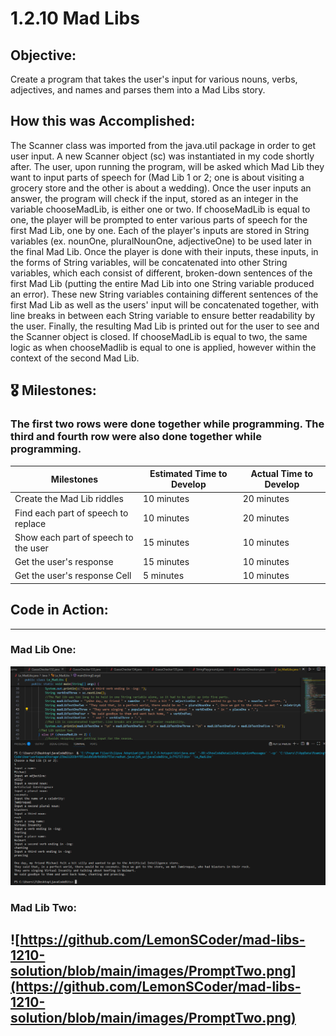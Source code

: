 # 1.2.10 Mad Libs

## Objective:
Create a program that takes the user's input for various nouns, verbs, adjectives, and names and parses them into a Mad Libs story.

## How this was Accomplished:
The Scanner class was imported from the java.util package in order to get user input. A new Scanner object (sc) was instantiated in my code shortly after. The user, upon running the program, will be asked which Mad Lib they want to input parts of speech for (Mad Lib 1 or 2; one is about visiting a grocery store and the other is about a wedding). Once the user inputs an answer, the program will check if the input, stored as an integer in the variable chooseMadLib, is either one or two. If chooseMadLib is equal to one, the player will be prompted to enter various parts of speech for the first Mad Lib, one by one. Each of the player's inputs are stored in String variables (ex. nounOne, pluralNounOne, adjectiveOne) to be used later in the final Mad Lib. Once the player is done with their inputs, these inputs, in the forms of String variables, will be concatenated into other String variables, which each consist of different, broken-down sentences of the first Mad Lib (putting the entire Mad Lib into one String variable produced an error). These new String variables containing different sentences of the first Mad Lib as well as the users' input will be concatenated together, with line breaks in between each String variable to ensure better readability by the user. Finally, the resulting Mad Lib is printed out for the user to see and the Scanner object is closed. If chooseMadLib is equal to two, the same logic as when chooseMadlib is equal to one is applied, however within the context of the second Mad Lib.

## 🎖️ Milestones:

### The first two rows were done together while programming. The third and fourth row were also done together while programming.

| Milestones  | Estimated Time to Develop | Actual Time to Develop |
| ------------- | ------------- | ------------- |
| Create the Mad Lib riddles  | 10 minutes  | 20 minutes |
| Find each part of speech to replace  | 10 minutes  | 20 minutes  |
| Show each part of speech to the user  | 15 minutes  | 10 minutes |
| Get the user's response  | 15 minutes | 10 minutes |
| Get the user's response Cell  | 5 minutes | 10 minutes  |

## Code in Action:
-----------------------------
### Mad Lib One:
![images/PromptOne.png](https://github.com/LemonSCoder/mad-libs-1210-solution/blob/main/images/PromptOne.png)
### Mad Lib Two:
![https://github.com/LemonSCoder/mad-libs-1210-solution/blob/main/images/PromptTwo.png](https://github.com/LemonSCoder/mad-libs-1210-solution/blob/main/images/PromptTwo.png)
-----------------------------
